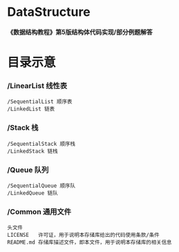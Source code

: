 # DataStructure
**《数据结构教程》第5版结构体代码实现/部分例题解答**

# 目录示意
### /LinearList 线性表
	/SequentialList 顺序表
	/LinkedList 链表
### /Stack 栈
	/SequentialStack 顺序栈
	/LinkedStack 链栈
### /Queue 队列
	/SequentialQueue 顺序队
	/LinkedQueue 链队
### /Common 通用文件
	头文件
	LICENSE   许可证，用于说明本存储库给出的代码使用条款/条件
	README.md 存储库描述文件，即本文件，用于说明本存储库的相关信息
